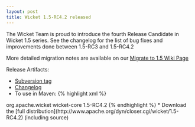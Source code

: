 ```yaml
---
layout: post
title: Wicket 1.5-RC4.2 released
---
```


The Wicket Team is proud to introduce the fourth Release Candidate in Wicket 1.5 series. See the changelog for the list of bug fixes and improvements done between 1.5-RC3 and 1.5-RC4.2

More detailed migration notes are available on our [Migrate to 1.5 Wiki Page](https://cwiki.apache.org/confluence/display/WICKET/Migration+to+Wicket+1.5)

Release Artifacts:
* [Subversion tag](http://svn.apache.org/repos/asf/wicket/releases/wicket-1.5-RC4.2) 
* [Changelog](https://issues.apache.org/jira/secure/ReleaseNote.jspa?projectId=12310561&version=12316330)
* To use in Maven: 
{% highlight xml %}
<dependency>
    <groupId>org.apache.wicket</groupId>
    <artifactId>wicket-core</artifactId>
    <version>1.5-RC4.2</version>
</dependency>
{% endhighlight %}
* Download the [full distribution](http://www.apache.org/dyn/closer.cgi/wicket/1.5-RC4.2) (including source)
